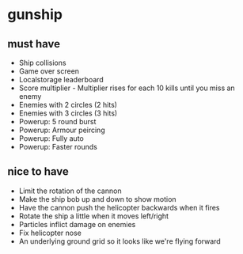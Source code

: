 # gunship

## must have

* Ship collisions
* Game over screen
* Localstorage leaderboard
* Score multiplier - Multiplier rises for each 10 kills until you miss an enemy
* Enemies with 2 circles (2 hits)
* Enemies with 3 circles (3 hits)
* Powerup: 5 round burst
* Powerup: Armour peircing
* Powerup: Fully auto
* Powerup: Faster rounds

## nice to have

* Limit the rotation of the cannon
* Make the ship bob up and down to show motion
* Have the cannon push the helicopter backwards when it fires
* Rotate the ship a little when it moves left/right
* Particles inflict damage on enemies
* Fix helicopter nose
* An underlying ground grid so it looks like we're flying forward
